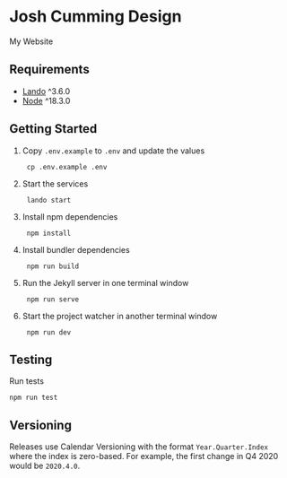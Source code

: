 # Josh Cumming Design

My Website

## Requirements

- [Lando](https://lando.dev/) ^3.6.0
- [Node](https://nodejs.org) ^18.3.0

## Getting Started

1. Copy `.env.example` to `.env` and update the values

        cp .env.example .env

2. Start the services

        lando start

4. Install npm dependencies

        npm install

5. Install bundler dependencies

        npm run build

6. Run the Jekyll server in one terminal window

        npm run serve

7. Start the project watcher in another terminal window

        npm run dev

## Testing

Run tests

    npm run test

## Versioning

Releases use Calendar Versioning with the format `Year.Quarter.Index` where the index is zero-based. For example, the
first change in Q4 2020 would be `2020.4.0`.
